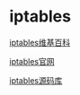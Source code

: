 # iptables

[iptables维基百科](https://zh.wikipedia.org/wiki/Iptables)

[iptables官网](https://www.netfilter.org/)

[iptables源码库](https://git.netfilter.org/iptables/)



